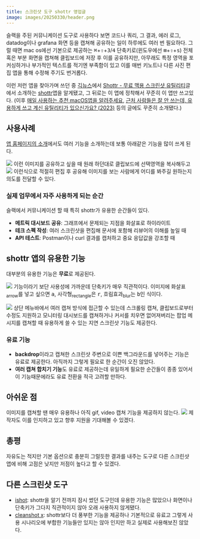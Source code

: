 ```yaml
---
title: 스크린샷 도구 shottr 영업글
image: images/20250330/header.png
---
```


슬랙을 주된 커뮤니케이션 도구로 사용하다 보면 코드나 쿼리, 그 결과, 에러 로그, datadog이나 grafana 화면 등을 캡쳐해 공유하는 일이 하루에도 여러 번 필요하다. 그럴 때면 mac os에선 기본으로 제공하는 <kbd>⌘</kbd>+<kbd>⇧</kbd>+<kbd>3</kbd>/<kbd>4</kbd> 단축키로(윈도우에선 <kbd>⊞</kbd>+<kbd>⇧</kbd>+<kbd>s</kbd>) 전체 혹은 부분 화면을 캡쳐해 클립보드에 저장 후 이를 공유하지만, 아무래도 특정 영역을 포커싱하거나 부가적인 텍스트를 적기엔 부족함이 있고 이를 매번 키노트나 다른 사진 편집 앱을 통해 수정해 주기도 번거롭다.

이런 저런 앱을 찾아가며 쓰던 중 [긱뉴스](https://news.hada.io/)에서 [Shottr - 무료 맥용 스크린샷 유틸리티](https://news.hada.io/topic?id=6977)글에서 소개하는 [shottr](https://shottr.cc/)앱을 알게됐고, 그 뒤로는 이 앱에 정착해서 꾸준히 이 앱만 쓰고있다. (이후 [매일 사용하는 추천 macOS앱을 알려주세요](https://news.hada.io/topic?id=15295), [근처 사람들은 잘 안 쓰는데, 유용하게 쓰고 계신 유틸리티가 있으신가요? \(2023\)](https://news.hada.io/topic?id=12460) 등의 글에도 꾸준히 소개됐다.)

## 사용사례
[앱 홈페이지의 소개](https://shottr.cc/#section-about)에서도 여러 기능을 소개하는데 보통 아래같은 기능을 많이 쓰게 된다.

![](/images/20250330/image%203.png)
이런 이미지를 공유하고 싶을 때 원래 하던대로 클립보드에 선택영역을 복사해두고
![](/images/20250330/image%205.png)
이런식으로 적절히 편집 후 공유해 이미지를 보는 사람에게 어디를 봐주길 원하는지 의도를 전달할 수 있다.

### 실제 업무에서 자주 사용하게 되는 순간

슬랙에서 커뮤니케이션 할 때 특히 shottr가 유용한 순간들이 있다.

- **메트릭 대시보드 공유**: 그래프에서 문제되는 지점을 화살표로 하이라이트
- **테크 스펙 작성**: 여러 스크린샷을 편집해 문서에 포함해 리뷰어의 이해를 높일 때
- **API 테스트**: Postman이나 curl 결과를 캡처하고 중요 응답값을 강조할 때

## shottr 앱의 유용한 기능
대부분의 유용한 기능은 **무료**로 제공된다.

![](/images/20250330/image%202.png)
기능이라기 보단 사용성에 가까운데 단축키가 매우 직관적이다. 이미지에 화살표<sub>arrow</sub>를 넣고 싶으면 <kbd>a</kbd>, 사각형<sub>rectangle</sub>은 <kbd>r</kbd>, 흐림효과<sub>blur</sub>는 <kbd>b</kbd>인 식이다.

![](/images/20250330/image.png)
상단 메뉴바에서 여러 캡쳐 방식에 접근할 수 있는데 스크롤링 캡쳐, 클립보드로부터 수정도 지원하고 모니터링 대시보드를 캡쳐하거나 커서를 치우면 없어져버리는 팝업 메시지를 캡쳐할 때 유용하게 쓸 수 있는 지연 스크린샷 기능도 제공한다.

### 유료 기능

- **backdrop**이라고 캡쳐한 스크린샷 주변으로 이쁜 백그라운드를 넣어주는 기능은 유료로 제공한다. 아직까지 그렇게 필요로 한 순간이 오진 않았다.
- **여러 캡쳐 합치기 기능**도 유료로 제공하는데 유일하게 필요한 순간들이 종종 있어서 이 기능때문에라도 유료 전환을 적극 고려할 만하다.

## 아쉬운 점
이미지를 캡쳐할 땐 매우 유용하나 아직 gif, video 캡쳐 기능을 제공하지 않는다.
![](/images/20250330/image%206.png)
제작자도 이를 인지하고 있고 향후 지원을 기대해볼 수 있겠다.

## 총평
자유도는 적지만 기본 옵션으로 충분히 그럴듯한 결과를 내주는 도구로 다른 스크린샷 앱에 비해 고점은 낮지만 저점이 높다고 할 수 있겠다.

## 다른 스크린샷 도구
- [ishot](https://www.better365.info/ishot.html): shottr을 알기 전까지 잠시 썼던 도구인데 유용한 기능은 많았으나 화면이나 단축키가 그다지 직관적이지 않아 오래 사용하지 않게됐다.
- [cleanshot x](https://cleanshot.com/): shottr보다 더 풍부한 기능을 제공하나 기본적으로 유료고 그렇게 사용 시나리오에 부합한 기능들만 있지는 않아 인지만 하고 실제로 사용해보진 않았다.
